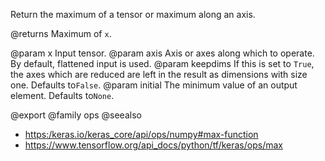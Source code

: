 Return the maximum of a tensor or maximum along an axis.

@returns
    Maximum of `x`.

@param x Input tensor.
@param axis Axis or axes along which to operate. By default, flattened input
    is used.
@param keepdims If this is set to `True`, the axes which are reduced are left
    in the result as dimensions with size one. Defaults to`False`.
@param initial The minimum value of an output element. Defaults to`None`.

@export
@family ops
@seealso
+ <https:/keras.io/keras_core/api/ops/numpy#max-function>
+ <https://www.tensorflow.org/api_docs/python/tf/keras/ops/max>
